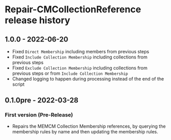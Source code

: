 # Repair-CMCollectionReference release history

## 1.0.0 - 2022-06-20

* Fixed `Direct Membership` including members from previous steps
* Fixed `Include Collection Membership` including collections from previous steps
* Fixed `Exclude Collection Membership` including collections from previous steps or from `Include Collection Membership`
* Changed logging to happen during processing instead of the end of the script

## 0.1.0pre - 2022-03-28

### First version (Pre-Release)

* Repairs the MEMCM Collection Membership references, by querying the membership rules by name and then updating the membership rules.
